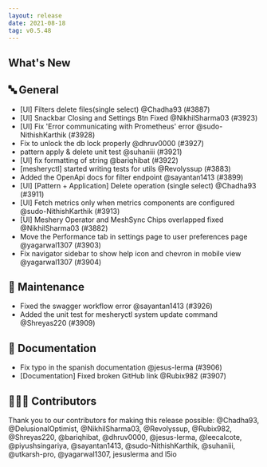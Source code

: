 ```yaml
---
layout: release
date: 2021-08-18
tag: v0.5.48
---
```


## What's New

## 🔤 General

- [UI] Filters delete files(single select) @Chadha93 (#3887)
- [UI] Snackbar Closing and Settings Btn Fixed @NikhilSharma03 (#3923)
- [UI] Fix 'Error communicating with Prometheus' error @sudo-NithishKarthik (#3928)
- Fix to unlock the db lock properly @dhruv0000 (#3927)
- pattern apply & delete unit test @suhaniii (#3921)
- [UI] fix formatting of string @bariqhibat (#3922)
- [mesheryctl] started writing tests for utils @Revolyssup (#3883)
- Added the OpenApi docs for filter endpoint @sayantan1413 (#3899)
- [UI] [Pattern + Application] Delete operation (single select) @Chadha93 (#3911)
- [UI] Fetch metrics only when metrics components are configured @sudo-NithishKarthik (#3913)
- [UI] Meshery Operator and MeshSync Chips overlapped fixed @NikhilSharma03 (#3882)
- Move the Performance tab in settings page to user preferences page @yagarwal1307 (#3903)
- Fix navigator sidebar to show help icon and chevron in mobile view @yagarwal1307 (#3904)

## 🧰 Maintenance

- Fixed the swagger workflow error @sayantan1413 (#3926)
- Added the unit test for mesheryctl system update command @Shreyas220 (#3909)

## 📖 Documentation

- Fix typo in the spanish documentation @jesus-lerma (#3906)
- [Documentation] Fixed broken GitHub link @Rubix982 (#3907)

## 👨🏽‍💻 Contributors

Thank you to our contributors for making this release possible:
@Chadha93, @DelusionalOptimist, @NikhilSharma03, @Revolyssup, @Rubix982, @Shreyas220, @bariqhibat, @dhruv0000, @jesus-lerma, @leecalcote, @piyushsingariya, @sayantan1413, @sudo-NithishKarthik, @suhaniii, @utkarsh-pro, @yagarwal1307, jesuslerma and l5io
